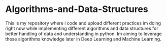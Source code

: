 # Algorithms-and-Data-Structures
This is my repository where i code and upload different practices im doing right now while implementing different algorithms and data structures for better handling of data and understanding in python. Im aiming to leverage these algorithms knowledge later in Deep Learning and Machine Learning.

